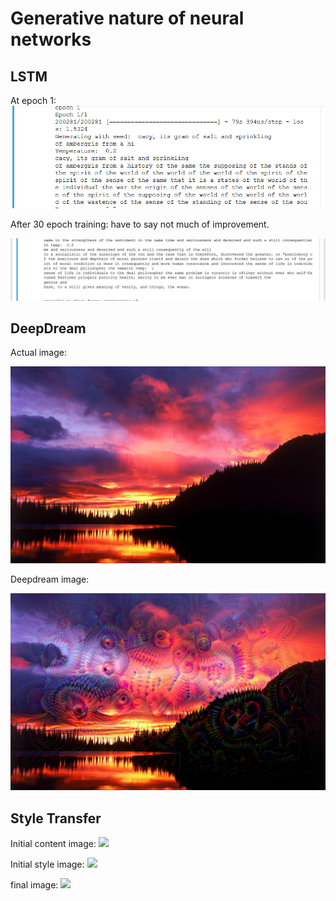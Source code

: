 # Generative nature of neural networks

## LSTM

At epoch 1:
![](./lstm/initiallstm.png)

After 30 epoch training:
have to say not much of improvement.

![](./lstm/finallstm.gif)

## DeepDream

Actual image:

![](./Deepdream/sunset.jpg)

Deepdream image:

![](./Deepdream/final_dream.png)

## Style Transfer

Initial content image:
![](./Style_Transfer/achu.jpg)

Initial style image:
![](./Style_Transfer/picasso.jpg)

final image:
![](./Style_Transfer/other_results/picasso_achu.png)


